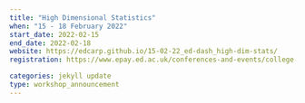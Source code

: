 ```yaml
---
title: "High Dimensional Statistics" 
when: "15 - 18 February 2022"
start_date: 2022-02-15
end_date: 2022-02-18
website: https://edcarp.github.io/15-02-22_ed-dash_high-dim-stats/
registration: https://www.epay.ed.ac.uk/conferences-and-events/college-of-medicine-and-veterinary-medicine/school-of-molecular-genetic-and-population-health-sciences/igmm/highdimensional-statistics

categories: jekyll update
type: workshop_announcement
---  
```

